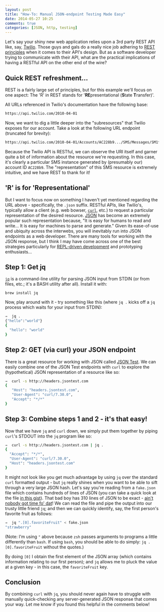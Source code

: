 ```yaml
---
layout: post
title: "How-To: Manual JSON-endpoint Testing Made Easy"
date: 2014-05-27 10:25
comments: true
categories: [JSON, http, testing]
---
```

Let's say your shiny new web application relies upon a 3rd party REST API like, say, [Twilio](http://www.twilio.com/docs/api/rest/response#response-formats-json). Those guys and gals do a really nice job adhering to [REST principles](http://stackoverflow.com/questions/671118/what-exactly-is-restful-programming) when it comes to their API's design. But as a software developer trying to communicate with their API, what are the practical implications of having a RESTful API on the other end of the wire?

## Quick REST refreshment...

REST is a fairly large set of principles, but for this example we'll focus on one aspect: The 'R' in REST stands for '**RE**presentational (**S**tate **T**ransfer)'.

All URLs referenced in Twilio's documentation have the following base:

```bash
https://api.twilio.com/2010-04-01
```

Now, we want to dig a little deeper into the "subresources" that Twilio exposes for our account. Take a look at the following URL endpoint (truncated for brevity):

```bash
https://api.twilio.com/2010-04-01/Accounts/AC228b9.../SMS/Messages/SM1f0e8ae6ade43cb3c0ce4525424e404f.json
```

Because the Twilio API is RESTful, we can observe the URI itself and garner quite a bit of information about the resource we're requesting. In this case, it's clearly a particular SMS instance generated by (presumably our) account ID `AC228b9`. The "representation" of this SMS resource is extremely intuitive, and we have REST to thank for it!

## 'R' is for 'Representational'

But I want to focus now on something I haven't yet mentioned regarding the URL above - specifically, the `.json` suffix. RESTful APIs, like Twilio's, typically allow a client (e.g. web bowser, [`curl`](http://curl.haxx.se/download.html), etc.) to request a particular representation of the desired resource. [JSON](http://www.json.org/) has become an extremely popular such representation because, "It is easy for humans to read and write... It is easy for machines to parse and generate." Given its ease-of-use and ubiquity across the interwebs, you will inevitably run into JSON endpoints as a web developer. There are many tools for working with the JSON response, but I think I may have come across one of the best strategies particularly for [REPL-driven development](http://blog.jayfields.com/2014/01/repl-driven-development.html) and prototyping enthusiasts...

## Step 1: Get jq

[`jq`](https://github.com/stedolan/jq) is a command-line utility for parsing JSON input from STDIN (or from files, etc.; it's a BASH utility after all). Install it with:

`brew install jq`

Now, play around with it - try something like this (where `jq .` kicks off a `jq` process which waits for your input from STDIN):

```bash
⇒  jq .
{"hello":"world"}
{
  "hello": "world"
}
```

## Step 2: GET (via curl) your JSON endpoint

There is a great resource for working with JSON called [JSON Test](http://www.jsontest.com/). We can easily combine one of the JSON Test endpoints with `curl` to explore the (hypothetical) JSON representation of a resource like so:

```bash
⇒  curl -s http://headers.jsontest.com
{
   "Host": "headers.jsontest.com",
   "User-Agent": "curl/7.30.0",
   "Accept": "*/*"
}
```
## Step 3: Combine steps 1 and 2 - it's that easy!

Now that we have `jq` and `curl` down, we simply put them together by piping `curl`'s STDOUT into the `jq` program like so:

```bash
⇒  curl -s http://headers.jsontest.com | jq .
{
  "Accept": "*/*",
  "User-Agent": "curl/7.30.0",
  "Host": "headers.jsontest.com"
}
```
It might not look like you get much advantage by using `jq` over the standard `curl` formatted output - but `jq` really shines when you want to be able to sift through a very large JSON hash. Let's say you're reading from a `fake.json` file which contains hundreds of lines of JSON (you can take a quick look at the file [in this gist](https://gist.github.com/mecampbellsoup/c749e5f1b7769f57f457)). That bad boy has 310 lines of JSON to be exact - [ain't nobody got time fo' dat](https://www.youtube.com/watch?v=8cT_Ulmcrys&feature=kp)! We can read the file and pipe the output into our trusty little friend `jq`; and then we can quickly identify, say, the first person's favorite fruit as follows:

```bash
⇒  jq ".[0].favoriteFruit" < fake.json
"strawberry"
```
(Note: I'm using `"` above because `zsh` passes arguments to programs a little differently than `bash`. If using `bash`, you should be able to do simply: `jq .[0].favoriteFruit` without the quotes.)

By doing `[0]` I obtain the first element of the JSON array (which contains information relating to our first person); and `jq` allows me to pluck the value at a given key - in this case, the `favoriteFruit` key.

## Conclusion

By combining `curl` with `jq`, you should never again have to struggle with manually quick-checking any server-generated JSON response that comes your way. Let me know if you found this helpful in the comments below!
